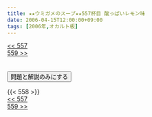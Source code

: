```yaml
---
title: ★★ウミガメのスープ★★557杯目 酸っぱいレモン味
date: 2006-04-15T12:00:00+09:00
tags: [2006年,オカルト板]
---
```

<div class="th_left"><a href="../557"><< 557</a></div>
<div class="th_right"><a href="../559">559 >></a></div>
<br><br>
<script src="../../js/cupsoup.js"></script>
<form>
<input type="button" value="問題と解説のみにする" onClick="toggleCupsoup()">
</form>
{{< 558 >}}
<div class="th_left"><a href="../557"><< 557</a></div>
<div class="th_right"><a href="../559">559 >></a></div>